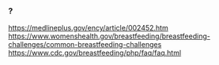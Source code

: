 ### ?

https://medlineplus.gov/ency/article/002452.htm
https://www.womenshealth.gov/breastfeeding/breastfeeding-challenges/common-breastfeeding-challenges
https://www.cdc.gov/breastfeeding/php/faq/faq.html
